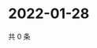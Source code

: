 # 2022-01-28

共 0 条

<!-- BEGIN WEIBO -->
<!-- 最后更新时间 Fri Jan 28 2022 16:01:29 GMT+0800 (China Standard Time) -->

<!-- END WEIBO -->
